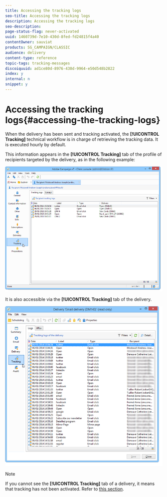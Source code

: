 ```yaml
---
title: Accessing the tracking logs
seo-title: Accessing the tracking logs
description: Accessing the tracking logs
seo-description: 
page-status-flag: never-activated
uuid: 1460739d-7e10-430d-8fed-fd24815f4a40
contentOwner: sauviat
products: SG_CAMPAIGN/CLASSIC
audience: delivery
content-type: reference
topic-tags: tracking-messages
discoiquuid: ad1ce80d-8976-430d-9964-e50d548b2822
index: y
internal: n
snippet: y
---
```


# Accessing the tracking logs{#accessing-the-tracking-logs}

When the delivery has been sent and tracking activated, the **[!UICONTROL Tracking]** technical workflow is in charge of retrieving the tracking data. It is executed hourly by default.

This information appears in the **[!UICONTROL Tracking]** tab of the profile of recipients targeted by the delivery, as in the following example:

![](assets/s_ncs_user_select_tracking_tab_from_recipient.png)

It is also accessible via the **[!UICONTROL Tracking]** tab of the delivery.

![](assets/s_ncs_user_select_tracking_tab_from_del.png)

>[!NOTE]
>
>If you cannot see the **[!UICONTROL Tracking]** tab of a delivery, it means that tracking has not been activated. Refer to [this section](../../delivery/using/how-to-configure-tracked-links.md).
